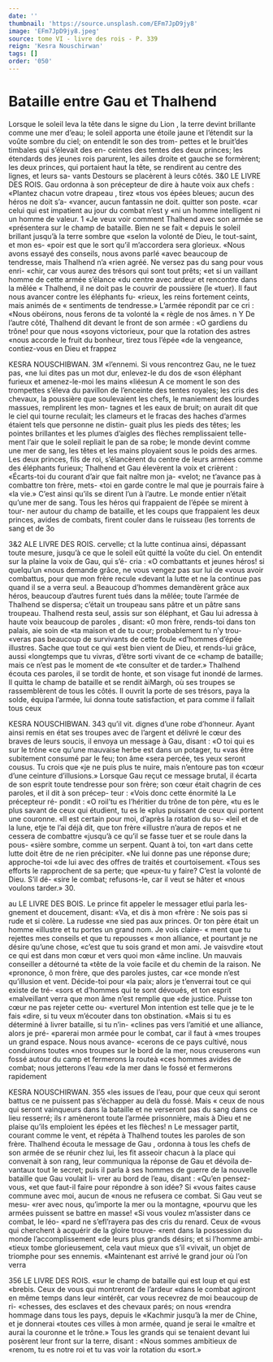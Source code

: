 ```yaml
---
date: ''
thumbnail: 'https://source.unsplash.com/EFm7JpD9jy8'
image: 'EFm7JpD9jy8.jpeg'
source: tome VI - livre des rois - P. 339
reign: 'Kesra Nouschirwan'
tags: []
order: '050'
---
```


# Bataille entre Gau et Thalhend

Lorsque le soleil leva la tête dans le signe du Lion , la terre devint brillante comme une mer d’eau; le soleil apporta une étoile jaune et l’étendit sur la
voûte sombre du ciel; on entendit le son des trom- pettes et le bruit’des timbales qui s’élevait des en-
ceintes des tentes des deux princes; les étendards des jeunes rois parurent, les ailes droite et gauche se formèrent; les deux princes, qui portaient haut la
tête, se rendirent au centre des lignes, et leurs sa- vants Destours se placèrent à leurs côtés.
3&0 LE LIVRE DES ROIS.
Gau ordonna à son précepteur de dire à haute
voix aux chefs : «Plantez chacun votre drapeau , tirez «tous vos épées bleues; aucun des héros ne doit s’a-
«vancer, aucun fantassin ne doit. quitter son poste. «car celui qui est impatient au jour du combat n’est y «ni un homme intelligent ni un homme de valeur. 1 «Je veux voir comment Thalhend avec son armée se «présentera sur le champ de bataille. Bien ne se fait
« depuis le soleil brillant jusqu’à la terre sombre que «selon la volonté de Dieu, le tout-saint, et mon es- «poir est que le sort qu’il m’accordera sera glorieux. «Nous avons essayé des conseils, nous avons parlé «avec beaucoup de tendresse, mais Thalhend n’a «rien agréé. Ne versez pas du sang pour vous enri- «chir, car vous aurez des trésors qui sont tout prêts; «et si un vaillant homme de cette armée s’élance
«du centre avec ardeur et rencontre dans la mêlée
« Thalhend, il ne doit pas le couvrir de poussière (le «tuer). Il faut nous avancer contre les éléphants fu- «rieux, les reins fortement ceints, mais animés de « sentiments de tendresse.» L’armée répondit par ce
cri : «Nous obéirons, nous ferons de ta volonté la
« règle de nos âmes. n Y
De l’autre côté, Thalhend dit devant le front de
son armée : «O gardiens du trône! pour que nous «soyons victorieux, pour que la rotation des astres «nous accorde le fruit du bonheur, tirez tous l’épée
«de la vengeance, contiez-vous en Dieu et frappez

KESRA NOUSCHIBWAN. 3M «l’ennemi. Si vous rencontrez Gau, ne le tuez pas,
«ne lui dites pas un mot dur, enlevez-le du dos de «son éléphant furieux et amenez-le-moi les mains «liéesun
A ce moment le son des trompettes s’éleva du pavillon de l’enceinte des tentes royales; les cris des chevaux, la poussière que soulevaient les chefs, le maniement des lourdes massues, remplirent les mon- tagnes et les eaux de bruit; on aurait dit que le ciel
qui tourne reculait; les clameurs et le fracas des haches d’armes étaient tels que personne ne distin-
guait plus les pieds des têtes; les pointes brillantes et les plumes d’aigles des flèches remplissaient telle- ment l’air que le soleil repliait le pan de sa robe; le
monde devint comme une mer de sang, les têtes et les mains ployaient sous le poids des armes.
Les deux princes, fils de roi, s’élancèrent du
centre de leurs armées comme des éléphants furieux;
Thalhend et Gau élevèrent la voix et crièrent :
«Écarts-toi du courant d’air que fait naître mon ja-
«velot; ne t’avance pas à combattre ton frère, mets-
«toi en garde contre le mal que je pourrais faire à «la vie.» C’est ainsi qu’ils se dirent l’un à l’autre.
Le monde entier n’était qu’une mer de sang. Tous les héros qui frappaient de l’épée se mirent à tour-
ner autour du champ de bataille, et les coups que frappaient les deux princes, avides de combats, firent couler dans le ruisseau (les torrents de sang et de
3o

3&2 ALE LIVRE DES ROIS.
cervelle; ct la lutte continua ainsi, dépassant toute mesure, jusqu’à ce que le soleil eût quitté la voûte
du ciel.
On entendit sur la plaine la voix de Gau, qui s’é-
cria : «O combattants et jeunes héros! si quelqu’un «nous demande grâce, ne vous vengez pas sur lui de «vous avoir combattus, pour que mon frère recule «devant la lutte et ne la continue pas quand il se a verra seul. a Beaucoup d’hommes demandèrent grâce
aux héros, beaucoup d’autres furent tués dans la
mêlée; toute l’armée de Thalhend se dispersa; c’était
un troupeau sans pâtre et un pâtre sans troupeau. Thalhend resta seul, assis sur son éléphant, et Gau
lui adressa à haute voix beaucoup de paroles , disant: «0 mon frère, rends-toi dans ton palais, aie soin de «ta maison et de tu cour; probablement tu n’y trou- «veras pas beaucoup de survivants de cette foule «d’hommes d’épée illustres. Sache que tout ce qui
«est bien vient de Dieu, et rends-lui grâce, aussi «longtemps que tu vivras, d’être sorti vivant de ce «champ de bataille; mais ce n’est pas le moment de «te consulter et de tarder.»
Thalhend écouta ces paroles, il se tordit de honte, et son visage fut inondé de larmes. Il quitta le champ de bataille et se rendit àiMargh, où ses troupes se rassemblèrent de tous les côtés. Il ouvrit la porte de
ses trésors, paya la solde, équipa l’armée, lui donna
toute satisfaction, et para comme il fallait tous ceux

KESRA NOUSCHIBWAN. 343 qu’il vit. dignes d’une robe d’honneur. Ayant ainsi
remis en état ses troupes avec de l’argent et délivré
le cœur des braves de leurs soucis, il envoya un message à Gau, disant : «O toi qui es sur le trône «ce qu’une mauvaise herbe est dans un potager, tu «vas être subitement consumé par le feu; ton âme
«sera percée, tes yeux seront cousus. Tu crois que «je ne puis plus te nuire, mais n’entoure pas ton
«cœur d’une ceinture d’illusions.»
Lorsque Gau reçut ce message brutal, il écarta de
son esprit toute tendresse pour son frère; son cœur était chagrin de ces paroles, et il dit à son précep- teur : «Vois donc cette énormité la Le précepteur ré-
pondit : «O roil’tu es l’héritier du trône de ton père,
«tu es le plus savant de ceux qui étudient, tu es le «plus puissant de ceux qui portent une couronne. «Il est certain pour moi, d’après la rotation du so-
«leil et de la lune, etje te l’ai déjà dit, que ton frère
«illustre n’aura de repos et ne cessera de combattre «jusqu’à ce qu’il se fasse tuer et se roule dans la pous- «sière sombre, comme un serpent. Quant à toi, ton «art dans cette lutte doit être de ne rien précipiter. «Ne lui donne pas une réponse dure; approche-toi «de lui avec des offres de traités et courtoisement.
«Tous ses efforts le rapprochent de sa perte; que «peux-tu y faire? C’est la volonté de Dieu. S’il dé-
«sire le combat; refusons-le, car il veut se hâter et «nous voulons tarder.» 30.

au LE LIVRE DES BOIS.
Le prince fit appeler le messager etlui parla les-
gnement et doucement, disant: «Va, et dis à mon «frère : Ne sois pas si rude et si colère. La rudesse «ne sied pas aux princes. Or ton père était un homme «illustre et tu portes un grand nom. Je vois claire- « ment que tu rejettes mes conseils et que tu repousses « mon alliance, et pourtant je ne désire qu’une chose, «c’est que tu sois grand et mon ami. Je vaisvdire «tout ce qui est dans mon cœur et vers quoi mon «âme incline. Un mauvais conseiller a détourné ta
«tête de la voie facile et du chemin de la raison. Ne
«prononce, ô mon frère, que des paroles justes, car «ce monde n’est qu’illusion et vent. Décide-toi pour
«la paix; alors je t’enverrai tout ce qui existe de tré-
«sors et d’hommes qui te sont dévoués, et ton esprit «malveillant verra que mon âme n’est remplie que
«de justice. Puisse ton cœur ne pas rejeter cette ou- «verturel Mon intention est telle que je te le fais «dire, si tu veux m’écouter dans ton obstination.
«Mais si tu es déterminé à livrer bataille, si tu n’in-
«clines pas vers l’amitié et une alliance, alors je pré- «parerai mon armée pour le combat, car il faut à «mes troupes un grand espace. Nous nous avance- «cerons de ce pays cultivé, nous conduirons toutes «nos troupes sur le bord de la mer, nous creuserons «un fossé autour du camp et fermerons la routeà «ces hommes avides de combat; nous jetterons l’eau «de la mer dans le fossé et fermerons rapidement

KESRA NOUSCHIRWAN. 355 «les issues de l’eau, pour que ceux qui seront battus
ce ne puissent pas s’échapper au delà du fossé. Mais
« ceux de nous qui seront vainqueurs dans la bataille et ne verseront pas du sang dans ce lieu resserré; ils r amèneront toute l’armée prisonnière, mais à Dieu
et ne plaise qu’ils emploient les épées et les flèches! n
Le messager partit, courant comme le vent, et répéta à Thalhend toutes les paroles de son frère. Thalhend écouta le message de Gau , ordonna à tous
les chefs de son armée de se réunir chez lui, les fit asseoir chacun à la place qui convenait à son rang, leur communiqua la réponse de Gau et dévoila de- vantaux tout le secret; puis il parla à ses hommes de guerre de la nouvelle bataille que Gau voulait li-
vrer au bord de l’eau, disant : «Qu’en pensez-vous,
«et que faut-il faire pour répondre à son idée? Si «vous faites cause commune avec moi, aucun de «nous ne refusera ce combat. Si Gau veut se mesu- «rer avec nous, qu’importe la mer ou la montagne, «pourvu que les armées puissent se battre en masse! «Si vous voulez m’assister dans ce combat, le léo-
«pard ne s’efl’rayera pas des cris du renard. Ceux de
«vous qui cherchent à acquérir de la gloire trouve- «rent dans la possession du monde l’accomplissement «de leurs plus grands désirs; et si l’homme ambi-
«tieux tombe glorieusement, cela vaut mieux que s’il
«vivait, un objet de triomphe pour ses ennemis. «Maintenant est arrivé le grand jour où l’on verra

356 LE LIVRE DES ROIS.
«sur le champ de bataille qui est loup et qui est «brebis. Ceux de vous qui montreront de l’ardeur «dans le combat agiront en même temps dans leur «intérêt, car vous recevrez de moi beaucoup de ri- «chesses, des esclaves et des chevaux parés; on nous «rendra hommage dans tous les pays, depuis le «Kachmir jusqu’à la mer de Chine, et je donnerai «toutes ces villes à mon armée, quand je serai le «maître et aurai la couronne et le trône.» Tous les grands qui se tenaient devant lui posèrent leur front sur la terre, disant : «Nous sommes ambitieux de «renom, tu es notre roi et tu vas voir la rotation du «sort.»
